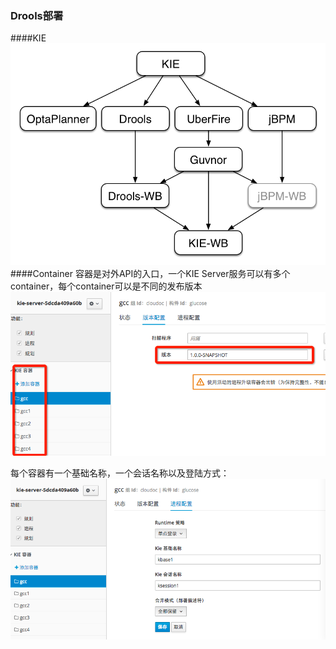 ### Drools部署
####KIE
![Alt text](./images/kie.png)
####Container
容器是对外API的入口，一个KIE Server服务可以有多个container，每个container可以是不同的发布版本
![Alt text](./images/container1.png)

每个容器有一个基础名称，一个会话名称以及登陆方式：
![Alt text](./images/container2.png)
